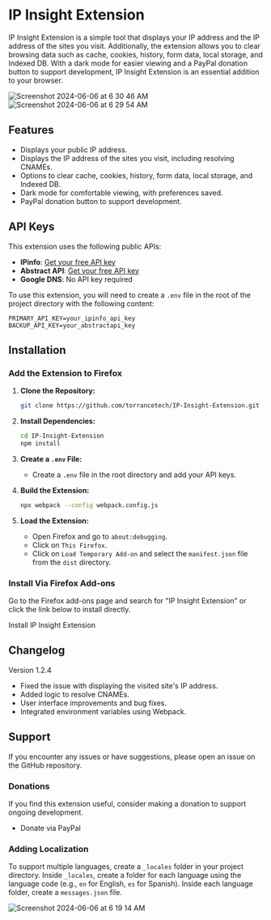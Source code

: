 
# IP Insight Extension

IP Insight Extension is a simple tool that displays your IP address and the IP address of the sites you visit. Additionally, the extension allows you to clear browsing data such as cache, cookies, history, form data, local storage, and Indexed DB. With a dark mode for easier viewing and a PayPal donation button to support development, IP Insight Extension is an essential addition to your browser.

![Screenshot 2024-06-06 at 6 30 46 AM](https://github.com/TorranceTech/IP-Insight-Extension/assets/170806445/4bce82ea-565b-4270-8691-916272545ed8)
![Screenshot 2024-06-06 at 6 29 54 AM](https://github.com/TorranceTech/IP-Insight-Extension/assets/170806445/09cdde87-89e0-4e38-a3a5-ad5c057382bc)

## Features

- Displays your public IP address.
- Displays the IP address of the sites you visit, including resolving CNAMEs.
- Options to clear cache, cookies, history, form data, local storage, and Indexed DB.
- Dark mode for comfortable viewing, with preferences saved.
- PayPal donation button to support development.

## API Keys

This extension uses the following public APIs:
- **IPinfo**: [Get your free API key](https://ipinfo.io/signup)
- **Abstract API**: [Get your free API key](https://app.abstractapi.com/signup)
- **Google DNS**: No API key required

To use this extension, you will need to create a `.env` file in the root of the project directory with the following content:

```
PRIMARY_API_KEY=your_ipinfo_api_key
BACKUP_API_KEY=your_abstractapi_key
```

## Installation

### Add the Extension to Firefox

1. **Clone the Repository:**
   ```bash
   git clone https://github.com/torrancetech/IP-Insight-Extension.git
   ```

2. **Install Dependencies:**
   ```bash
   cd IP-Insight-Extension
   npm install
   ```

3. **Create a `.env` File:**
   - Create a `.env` file in the root directory and add your API keys.

4. **Build the Extension:**
   ```bash
   npx webpack --config webpack.config.js
   ```

5. **Load the Extension:**
   - Open Firefox and go to `about:debugging`.
   - Click on `This Firefox`.
   - Click on `Load Temporary Add-on` and select the `manifest.json` file from the `dist` directory.

### Install Via Firefox Add-ons
Go to the Firefox add-ons page and search for "IP Insight Extension" or click the link below to install directly.

Install IP Insight Extension <!-- Add the add-on link when available -->

## Changelog

Version 1.2.4
- Fixed the issue with displaying the visited site's IP address.
- Added logic to resolve CNAMEs.
- User interface improvements and bug fixes.
- Integrated environment variables using Webpack.

## Support

If you encounter any issues or have suggestions, please open an issue on the GitHub repository.

### Donations

If you find this extension useful, consider making a donation to support ongoing development.

- Donate via PayPal

### Adding Localization

To support multiple languages, create a `_locales` folder in your project directory. Inside `_locales`, create a folder for each language using the language code (e.g., `en` for English, `es` for Spanish). Inside each language folder, create a `messages.json` file.

![Screenshot 2024-06-06 at 6 19 14 AM](https://github.com/TorranceTech/IP-Insight-Extension/assets/170806445/de926c24-332a-439f-81a7-12e273d8ce7c)



